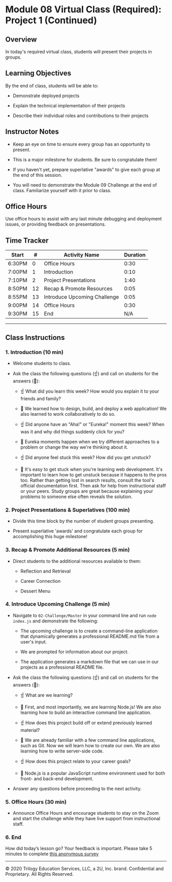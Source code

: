 # Module 08 Virtual Class (Required): Project 1 (Continued)

## Overview 

In today's required virtual class, students will present their projects in groups.


## Learning Objectives

By the end of class, students will be able to:

* Demonstrate deployed projects

* Explain the technical implementation of their projects

* Describe their individual roles and contributions to their projects


## Instructor Notes 

* Keep an eye on time to ensure every group has an opportunity to present. 

* This is a major milestone for students. Be sure to congratulate them!

* If you haven't yet, prepare superlative "awards" to give each group at the end of this session.

* You will need to demonstrate the Module 09 Challenge at the end of class. Familiarize yourself with it prior to class.


## Office Hours

Use office hours to assist with any last minute debugging and deployment issues, or providing feedback on presentations. 


## Time Tracker 
| Start  | #   | Activity Name                              | Duration |
| ------ | --- | ----------------------------               | -------- |
| 6:30PM | 0   | Office Hours                               | 0:30     |
| 7:00PM | 1   | Introduction                               | 0:10     |
| 7:10PM | 2   | Project Presentations                      | 1:40     |
| 8:50PM | 12  | Recap & Promote Resources                  | 0:05     |
| 8:55PM | 13  | Introduce Upcoming Challenge               | 0:05     |
| 9:00PM | 14  | Office Hours                               | 0:30     |
| 9:30PM | 15  | End                                        | N/A      |

---

## Class Instructions

### 1. Introduction (10 min)

* Welcome students to class.

* Ask the class the following questions (☝️) and call on students for the answers (🙋):

    * ☝️ What did you learn this week? How would you explain it to your friends and family?

    * 🙋 We learned how to design, build, and deploy a web application! We also learned to work collaboratively to do so.

    * ☝️ Did anyone have an "Aha!" or "Eureka!" moment this week? When was it and why did things suddenly click for you? 

    * 🙋 Eureka moments happen when we try different approaches to a problem or change the way we're thinking about it.

    * ☝️ Did anyone feel stuck this week? How did you get unstuck?

    * 🙋 It's easy to get stuck when you're learning web development. It's important to learn how to get unstuck because it happens to the pros too. Rather than getting lost in search results, consult the tool's official documentation first. Then ask for help from instructional staff or your peers. Study groups are great because explaining your problems to someone else often reveals the solution. 


### 2. Project Presentations & Superlatives (100 min)

* Divide this time block by the number of student groups presenting.

* Present superlative 'awards' and congratulate each group for accomplishing this huge milestone!

### 3. Recap & Promote Additional Resources (5 min)

* Direct students to the additional resources available to them:

    * Reflection and Retrieval

    * Career Connection

    * Dessert Menu

### 4. Introduce Upcoming Challenge (5 min)

* Navigate to `02-Challenge/Master` in your command line and run `node index.js` and demonstrate the following: 

    * The upcoming challenge is to create a command-line application that dynamically generates a professional README.md file from a user's input.

    * We are prompted for information about our project. 

    * The application generates a markdown file that we can use in our projects as a professional README file. 

* Ask the class the following questions (☝️) and call on students for the answers (🙋):

    * ☝️ What are we learning?

    * 🙋 First, and most importantly, we are learning Node.js! We are also learning how to build an interactive command line application.

    * ☝️ How does this project build off or extend previously learned material?

    * 🙋 We are already familiar with a few command line applications, such as Git. Now we will learn how to create our own. We are also learning how to write server-side code. 

    * ☝️ How does this project relate to your career goals?

    * 🙋 Node.js is a popular JavaScript runtime environment used for both front- and back-end development.

* Answer any questions before proceeding to the next activity.

### 5. Office Hours (30 min)

* Announce Office Hours and encourage students to stay on the Zoom and start the challenge while they have live support from instructional staff. 


### 6. End 

How did today’s lesson go? Your feedback is important. Please take 5 minutes to complete [this anonymous survey](https://forms.gle/3LozVjherGH83aG17)

---
© 2020 Trilogy Education Services, LLC, a 2U, Inc. brand.  Confidential and Proprietary.  All Rights Reserved.